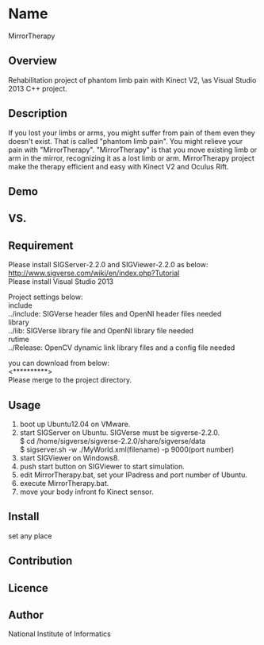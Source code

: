 Name
====
MirrorTherapy  

## Overview  
 Rehabilitation project of phantom limb pain with Kinect V2, \as Visual Studio 2013 C++ project.

## Description
 If you lost your limbs or arms, you might suffer from pain of them even they doesn't exist. 
 That is called "phantom limb pain". You might relieve your pain with "MirrorTherapy". 
 "MirrorTherapy" is that you move existing limb or arm in the  mirror, recognizing it as a lost limb or arm. 
 MirrorTherapy project make the therapy efficient and easy with Kinect V2 and Oculus Rift. 

## Demo

## VS. 

## Requirement
 Please install SIGServer-2.2.0 and SIGViewer-2.2.0 as below:  
 <http://www.sigverse.com/wiki/en/index.php?Tutorial>  
 Please install Visual Studio 2013  
   
 Project settings below:  
 include  
 ../include: SIGVerse header files and OpenNI header files needed  
 library  
 ../lib: SIGVerse library file and OpenNI library file needed  
 rutime  
 ../Release: OpenCV dynamic link library files and a config file needed  

 you can download from below:  
 <**********>  
 Please merge to the project directory.  

## Usage
 1. boot up Ubuntu12.04 on VMware.
 2. start SIGServer on Ubuntu. SIGVerse must be sigverse-2.2.0.  
    $ cd /home/sigverse/sigverse-2.2.0/share/sigverse/data  
    $ sigserver.sh -w ./MyWorld.xml(filename) -p 9000(port number)  
 3. start SIGViewer on Windows8.
 4. push start button on SIGViewer to start simulation.
 5. edit MirrorTherapy.bat, set your IPadress and port number of Ubuntu.
 6. execute MirrorTherapy.bat.
 7. move your body infront fo Kinect sensor.

## Install
 set any place  

## Contribution

## Licence

## Author
 National Institute of Informatics  
 